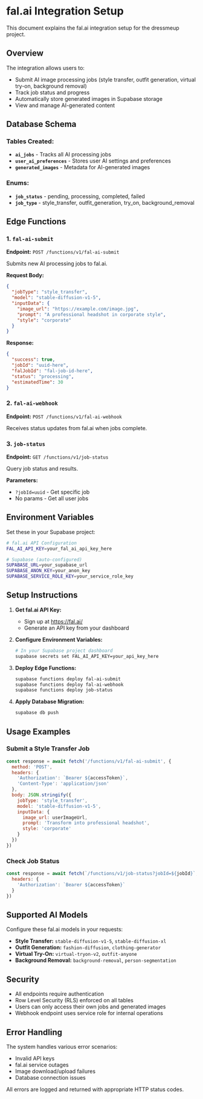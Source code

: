 # fal.ai Integration Setup

This document explains the fal.ai integration setup for the dressmeup project.

## Overview

The integration allows users to:
- Submit AI image processing jobs (style transfer, outfit generation, virtual try-on, background removal)
- Track job status and progress  
- Automatically store generated images in Supabase storage
- View and manage AI-generated content

## Database Schema

### Tables Created:
- **`ai_jobs`** - Tracks all AI processing jobs
- **`user_ai_preferences`** - Stores user AI settings and preferences
- **`generated_images`** - Metadata for AI-generated images

### Enums:
- **`job_status`** - pending, processing, completed, failed
- **`job_type`** - style_transfer, outfit_generation, try_on, background_removal

## Edge Functions

### 1. `fal-ai-submit`
**Endpoint:** `POST /functions/v1/fal-ai-submit`

Submits new AI processing jobs to fal.ai.

**Request Body:**
```json
{
  "jobType": "style_transfer",
  "model": "stable-diffusion-v1-5",
  "inputData": {
    "image_url": "https://example.com/image.jpg",
    "prompt": "A professional headshot in corporate style",
    "style": "corporate"
  }
}
```

**Response:**
```json
{
  "success": true,
  "jobId": "uuid-here",
  "falJobId": "fal-job-id-here", 
  "status": "processing",
  "estimatedTime": 30
}
```

### 2. `fal-ai-webhook`
**Endpoint:** `POST /functions/v1/fal-ai-webhook`

Receives status updates from fal.ai when jobs complete.

### 3. `job-status`
**Endpoint:** `GET /functions/v1/job-status`

Query job status and results.

**Parameters:**
- `?jobId=uuid` - Get specific job
- No params - Get all user jobs

## Environment Variables

Set these in your Supabase project:

```bash
# fal.ai API Configuration
FAL_AI_API_KEY=your_fal_ai_api_key_here

# Supabase (auto-configured)
SUPABASE_URL=your_supabase_url
SUPABASE_ANON_KEY=your_anon_key  
SUPABASE_SERVICE_ROLE_KEY=your_service_role_key
```

## Setup Instructions

1. **Get fal.ai API Key:**
   - Sign up at https://fal.ai/
   - Generate an API key from your dashboard
   
2. **Configure Environment Variables:**
   ```bash
   # In your Supabase project dashboard
   supabase secrets set FAL_AI_API_KEY=your_api_key_here
   ```

3. **Deploy Edge Functions:**
   ```bash
   supabase functions deploy fal-ai-submit
   supabase functions deploy fal-ai-webhook  
   supabase functions deploy job-status
   ```

4. **Apply Database Migration:**
   ```bash
   supabase db push
   ```

## Usage Examples

### Submit a Style Transfer Job
```javascript
const response = await fetch('/functions/v1/fal-ai-submit', {
  method: 'POST',
  headers: {
    'Authorization': `Bearer ${accessToken}`,
    'Content-Type': 'application/json'
  },
  body: JSON.stringify({
    jobType: 'style_transfer',
    model: 'stable-diffusion-v1-5',
    inputData: {
      image_url: userImageUrl,
      prompt: 'Transform into professional headshot',
      style: 'corporate'
    }
  })
})
```

### Check Job Status
```javascript
const response = await fetch(`/functions/v1/job-status?jobId=${jobId}`, {
  headers: {
    'Authorization': `Bearer ${accessToken}`
  }
})
```

## Supported AI Models

Configure these fal.ai models in your requests:

- **Style Transfer:** `stable-diffusion-v1-5`, `stable-diffusion-xl`
- **Outfit Generation:** `fashion-diffusion`, `clothing-generator`
- **Virtual Try-On:** `virtual-tryon-v2`, `outfit-anyone`
- **Background Removal:** `background-removal`, `person-segmentation`

## Security

- All endpoints require authentication
- Row Level Security (RLS) enforced on all tables
- Users can only access their own jobs and generated images
- Webhook endpoint uses service role for internal operations

## Error Handling

The system handles various error scenarios:
- Invalid API keys
- fal.ai service outages  
- Image download/upload failures
- Database connection issues

All errors are logged and returned with appropriate HTTP status codes.
